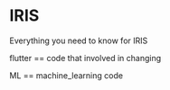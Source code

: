 # IRIS
Everything you need to know for IRIS

flutter == code that involved in changing

ML == machine_learning code 
